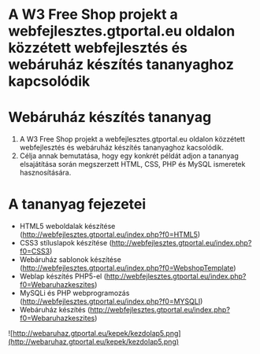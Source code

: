 # A W3 Free Shop projekt a webfejlesztes.gtportal.eu oldalon közzétett webfejlesztés és webáruház készítés tananyaghoz kapcsolódik

# Webáruház készítés tananyag #

  1. A W3 Free Shop projekt a webfejlesztes.gtportal.eu oldalon közzétett webfejlesztés és webáruház készítés tananyaghoz kacsolódik.
  1. Célja annak bemutatása, hogy egy konkrét példát adjon a tananyag elsajátítása során megszerzett HTML, CSS, PHP és MySQL ismeretek hasznosítására.


# A tananyag fejezetei #

  * HTML5 weboldalak készítése (http://webfejlesztes.gtportal.eu/index.php?f0=HTML5)
  * CSS3 stíluslapok készítése (http://webfejlesztes.gtportal.eu/index.php?f0=CSS3)
  * Webáruház sablonok készítése (http://webfejlesztes.gtportal.eu/index.php?f0=WebshopTemplate)
  * Weblap készítés PHP5-el (http://webfejlesztes.gtportal.eu/index.php?f0=Webaruhazkeszites)
  * MySQLi és PHP webprogramozás (http://webfejlesztes.gtportal.eu/index.php?f0=MYSQLI)
  * Webáruház készítés (http://webfejlesztes.gtportal.eu/index.php?f0=Webaruhazkeszites)

![http://webaruhaz.gtportal.eu/kepek/kezdolap5.png](http://webaruhaz.gtportal.eu/kepek/kezdolap5.png)